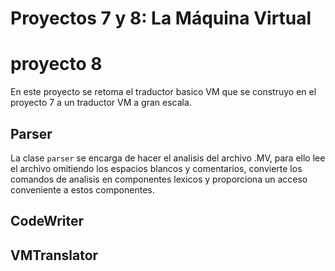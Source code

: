 # Proyectos 7 y 8: La Máquina Virtual

# proyecto 8
En este proyecto se retoma el traductor basico VM que se construyo en el proyecto 7 a un traductor VM a gran escala.

## Parser
La clase `parser` se encarga de hacer el analisis del archivo .MV, para ello lee el archivo omitiendo los espacios blancos y comentarios, convierte los comandos de analisis en componentes lexicos y proporciona un acceso conveniente a estos componentes.
## CodeWriter

## VMTranslator

